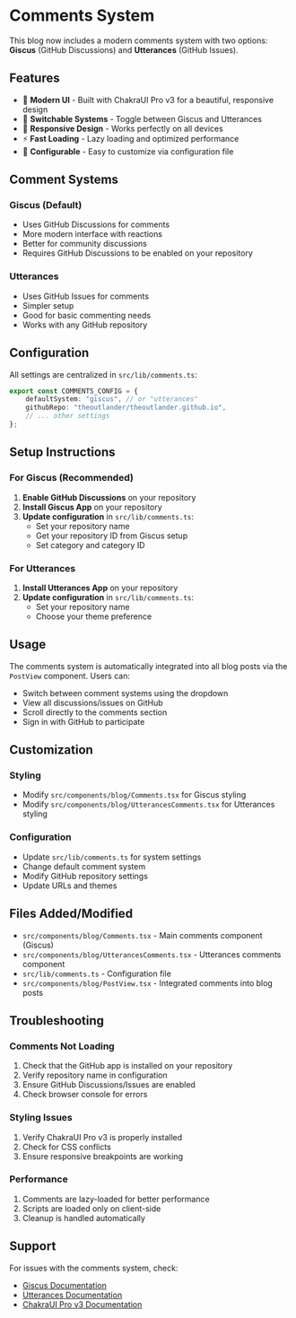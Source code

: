 # Comments System

This blog now includes a modern comments system with two options: **Giscus** (GitHub Discussions) and **Utterances** (GitHub Issues).

## Features

- 🎨 **Modern UI** - Built with ChakraUI Pro v3 for a beautiful, responsive design
- 🔄 **Switchable Systems** - Toggle between Giscus and Utterances
- 📱 **Responsive Design** - Works perfectly on all devices
- ⚡ **Fast Loading** - Lazy loading and optimized performance
- 🔧 **Configurable** - Easy to customize via configuration file

## Comment Systems

### Giscus (Default)

- Uses GitHub Discussions for comments
- More modern interface with reactions
- Better for community discussions
- Requires GitHub Discussions to be enabled on your repository

### Utterances

- Uses GitHub Issues for comments
- Simpler setup
- Good for basic commenting needs
- Works with any GitHub repository

## Configuration

All settings are centralized in `src/lib/comments.ts`:

```typescript
export const COMMENTS_CONFIG = {
	defaultSystem: "giscus", // or "utterances"
	githubRepo: "theoutlander/theoutlander.github.io",
	// ... other settings
};
```

## Setup Instructions

### For Giscus (Recommended)

1. **Enable GitHub Discussions** on your repository
2. **Install Giscus App** on your repository
3. **Update configuration** in `src/lib/comments.ts`:
   - Set your repository name
   - Get your repository ID from Giscus setup
   - Set category and category ID

### For Utterances

1. **Install Utterances App** on your repository
2. **Update configuration** in `src/lib/comments.ts`:
   - Set your repository name
   - Choose your theme preference

## Usage

The comments system is automatically integrated into all blog posts via the `PostView` component. Users can:

- Switch between comment systems using the dropdown
- View all discussions/issues on GitHub
- Scroll directly to the comments section
- Sign in with GitHub to participate

## Customization

### Styling

- Modify `src/components/blog/Comments.tsx` for Giscus styling
- Modify `src/components/blog/UtterancesComments.tsx` for Utterances styling

### Configuration

- Update `src/lib/comments.ts` for system settings
- Change default comment system
- Modify GitHub repository settings
- Update URLs and themes

## Files Added/Modified

- `src/components/blog/Comments.tsx` - Main comments component (Giscus)
- `src/components/blog/UtterancesComments.tsx` - Utterances comments component
- `src/lib/comments.ts` - Configuration file
- `src/components/blog/PostView.tsx` - Integrated comments into blog posts

## Troubleshooting

### Comments Not Loading

1. Check that the GitHub app is installed on your repository
2. Verify repository name in configuration
3. Ensure GitHub Discussions/Issues are enabled
4. Check browser console for errors

### Styling Issues

1. Verify ChakraUI Pro v3 is properly installed
2. Check for CSS conflicts
3. Ensure responsive breakpoints are working

### Performance

1. Comments are lazy-loaded for better performance
2. Scripts are loaded only on client-side
3. Cleanup is handled automatically

## Support

For issues with the comments system, check:

- [Giscus Documentation](https://giscus.app/)
- [Utterances Documentation](https://utteranc.es/)
- [ChakraUI Pro v3 Documentation](https://pro.chakra-ui.com/)
